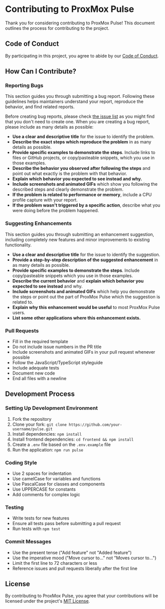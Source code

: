 # Contributing to ProxMox Pulse

Thank you for considering contributing to ProxMox Pulse! This document outlines the process for contributing to the project.

## Code of Conduct

By participating in this project, you agree to abide by our [Code of Conduct](CODE_OF_CONDUCT.md).

## How Can I Contribute?

### Reporting Bugs

This section guides you through submitting a bug report. Following these guidelines helps maintainers understand your report, reproduce the behavior, and find related reports.

Before creating bug reports, please check [the issue list](https://github.com/rcourtman/pulse/issues) as you might find that you don't need to create one. When you are creating a bug report, please include as many details as possible:

* **Use a clear and descriptive title** for the issue to identify the problem.
* **Describe the exact steps which reproduce the problem** in as many details as possible.
* **Provide specific examples to demonstrate the steps**. Include links to files or GitHub projects, or copy/pasteable snippets, which you use in those examples.
* **Describe the behavior you observed after following the steps** and point out what exactly is the problem with that behavior.
* **Explain which behavior you expected to see instead and why.**
* **Include screenshots and animated GIFs** which show you following the described steps and clearly demonstrate the problem.
* **If the problem is related to performance or memory**, include a CPU profile capture with your report.
* **If the problem wasn't triggered by a specific action**, describe what you were doing before the problem happened.

### Suggesting Enhancements

This section guides you through submitting an enhancement suggestion, including completely new features and minor improvements to existing functionality.

* **Use a clear and descriptive title** for the issue to identify the suggestion.
* **Provide a step-by-step description of the suggested enhancement** in as many details as possible.
* **Provide specific examples to demonstrate the steps**. Include copy/pasteable snippets which you use in those examples.
* **Describe the current behavior** and **explain which behavior you expected to see instead** and why.
* **Include screenshots and animated GIFs** which help you demonstrate the steps or point out the part of ProxMox Pulse which the suggestion is related to.
* **Explain why this enhancement would be useful** to most ProxMox Pulse users.
* **List some other applications where this enhancement exists.**

### Pull Requests

* Fill in the required template
* Do not include issue numbers in the PR title
* Include screenshots and animated GIFs in your pull request whenever possible
* Follow the JavaScript/TypeScript styleguide
* Include adequate tests
* Document new code
* End all files with a newline

## Development Process

### Setting Up Development Environment

1. Fork the repository
2. Clone your fork: `git clone https://github.com/your-username/pulse.git`
3. Install dependencies: `npm install`
4. Install frontend dependencies: `cd frontend && npm install`
5. Create a `.env` file based on the `.env.example` file
6. Run the application: `npm run pulse`

### Coding Style

* Use 2 spaces for indentation
* Use camelCase for variables and functions
* Use PascalCase for classes and components
* Use UPPERCASE for constants
* Add comments for complex logic

### Testing

* Write tests for new features
* Ensure all tests pass before submitting a pull request
* Run tests with `npm test`

### Commit Messages

* Use the present tense ("Add feature" not "Added feature")
* Use the imperative mood ("Move cursor to..." not "Moves cursor to...")
* Limit the first line to 72 characters or less
* Reference issues and pull requests liberally after the first line

## License

By contributing to ProxMox Pulse, you agree that your contributions will be licensed under the project's [MIT License](LICENSE). 